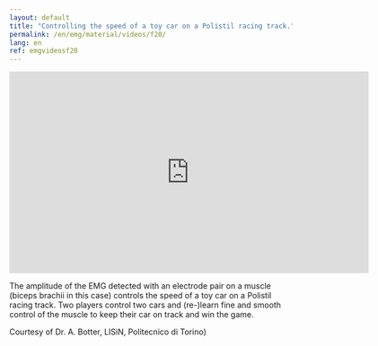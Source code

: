 ```yaml
---
layout: default
title: "Controlling the speed of a toy car on a Polistil racing track."
permalink: /en/emg/material/videos/f20/
lang: en
ref: emgvideosf20
---
```


<iframe width="640" height="360" src="https://www.youtube-nocookie.com/embed/QUGHCc7ZQl4?si=nAf9fuFog9bUrA_P" title="YouTube video player" frameborder="0" allow="accelerometer; autoplay; clipboard-write; encrypted-media; gyroscope; picture-in-picture; web-share" allowfullscreen></iframe>

The amplitude of the EMG detected with an electrode pair on a muscle (biceps brachii in this case) controls the speed of a toy car on a Polistil racing track.  Two players control two cars and (re-)learn fine and smooth control of the muscle to keep their car on track and win the game.

Courtesy of Dr. A. Botter, LISiN, Politecnico di Torino)